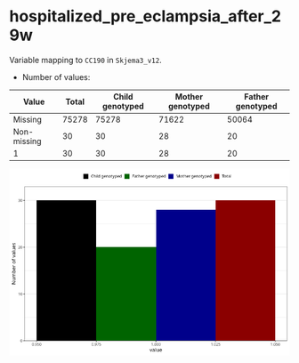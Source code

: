 # hospitalized_pre_eclampsia_after_29w
Variable mapping to `CC190` in `Skjema3_v12`.
- Number of values:

| Value | Total | Child genotyped | Mother genotyped | Father genotyped |
| ----- | ----- | --------------- | ---------------- | ---------------- |
| Missing | 75278 | 75278 | 71622 | 50064 |
| Non-missing | 30 | 30 | 28 | 20 |
| 1 | 30 | 30 | 28 | 20 |



![](hospitalized_pre_eclampsia_after_29w_n.png)



